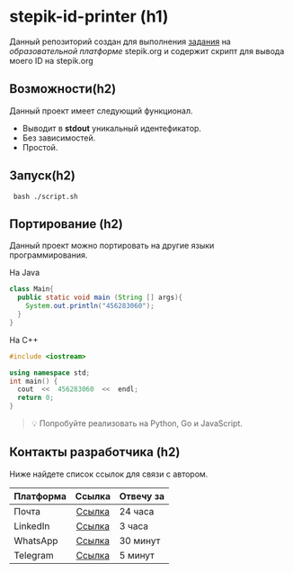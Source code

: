 # stepik-id-printer (h1)

Данный репозиторий создан для выполнения [задания](https://stepik.org/lesson/829285/step/1) на *образовательной платформе* stepik.org и содержит скрипт для вывода моего ID на stepik.org

## Возможности(h2)

Данный проект имеет следующий функционал. 

 - Выводит в **stdout** уникальный идентефикатор.
 - Без зависимостей.
 - Простой.

##  Запуск(h2)

```
 bash ./script.sh 
```

## Портирование (h2)

Данный проект можно портировать на другие языки программирования. 

На Java

```java
class Main{
  public static void main (String [] args){
    System.out.println("456283060");
  }
}
```
На C++

```cpp
#include <iostream>

using namespace std;
int main() {
  cout  <<  456283060  <<  endl;
  return 0;
}
```

>💡 Попробуйте реализовать на Python, Go и JavaScript.

## Контакты разработчика (h2)

Ниже найдете список ссылок для связи с автором.

| Платформа     | Ссылка                                        | Отвечу за |
| ------------- |:---------------------------------------------:| --------- |
| Почта         | [Ссылка]("Ссылка")				| 24 часа   |
| LinkedIn      | [Ссылка]("Ссылка")				| 3 часа    |
| WhatsApp      | [Ссылка]("Ссылка")				| 30 минут  |
| Telegram      | [Ссылка]("Ссылка")				| 5 минут   |

